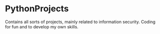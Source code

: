 # PythonProjects
Contains all sorts of projects, mainly related to information security. 
Coding for fun and to develop my own skills. 
